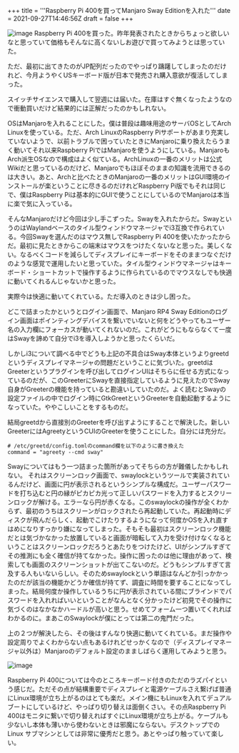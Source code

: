 +++
title = '''Raspberry Pi 400を買ってManjaro Sway Editionを入れた'''
date = 2021-09-27T14:46:56Z
draft = false
+++

![image](https://user-images.githubusercontent.com/3453386/134940849-574b4943-2256-4eed-b5fe-d621ed1ebfbc.jpeg)
Raspberry Pi 400を買った。昨年発表されたときからちょっと欲しいなと思っていて価格もそんなに高くないしお遊びで買ってみようとは思っていた。

ただ、最初に出てきたのがJP配列だったのでやっぱり躊躇してしまったのだけれど、今月ようやくUSキーボード版が日本で発売され購入意欲が復活してしまった。

スイッチサイエンスで購入して翌週には届いた。在庫はすぐ無くなったようなので衝動買いだけど結果的には正解だったのかもしれない。

OSはManjaroを入れることにした。僕は普段は趣味用途のサーバOSとしてArch Linuxを使っている。ただ、Arch LinuxのRaspberry Piサポートがあまり充実していないようで、以前トラブルで困っていたときにManjaroに乗り換えたらうまく動いてそれ以来Raspberry PiではManjaroを使うようにしている。ManjaroもArch派生OSなので構成はよく似ている。ArchLinuxの一番のメリットは公式Wikiだと思っているのだけど、Manjaroでもほぼそのままの知識を流用できるのは大きい。あと、Archと比べたときのManjaroの一番のメリットはGUI環境のインストールが楽ということに尽きるのだけれどRaspberry Pi版でもそれは同じで、僕はRaspberry Piは基本的にGUIで使うことにしているのでManjaroは本当に楽で気に入っている。

そんなManjaroだけど今回は少し手こずった。Swayを入れたからだ。SwayというのはWaylandベースのタイル型ウィンドウマネージャでi3互換で作られている。今回Swayを選んだのはマウス無しでRaspberry Pi 400を使いたかったからだ。最初に見たときからこの端末はマウスをつけたくないなと思った。美しくない。なるべくコードを減らしてディスプレイにキーボードをそのままつなぐだけのような感覚で運用したいと思っていた。タイル型ウィンドウマネージャはキーボード・ショートカットで操作するように作られているのでマウスなしでも快適に動いてくれるんじゃないかと思った。

実際今は快適に動いてくれている。ただ導入のときは少し困った。

どこで詰まったかというとログイン画面で、Manjaro RP4 Sway Editionのログイン画面はポインティングデバイスを繋いでいないと何をどうやってもユーザー名の入力欄にフォーカスが動いてくれないのだ。これがどうにもならなくて一度はSwayを諦めて自分でi3を導入しようかと思ったくらいだ。

しかしi3について調べる中でどうも上記の不具合はSway本体というよりgreetdというディスプレイマネージャの問題だということに気づいた。greetdはGreeterというプラグインを呼び出してログインUIはそちらに任せる方式になっているのだが、このGreeterにSwayを直接指定しているように見えたのでSway自身がGreeterの機能を持っていると勘違いしていたのだ。よく読むとSwayの設定ファイルの中でログイン時にGtkGreetというGreeterを自動起動するようになっていた。ややこしいことをするものだ。

結局greetdから直接別のGreeterを呼び出すようにすることで解決した。新しいGreeterにはAgreetyというCUIのGreeterを使うことにした。自分には充分だ。

```
# /etc/greetd/config.tomlのcommand欄を以下のように書き換えた
command = "agreety --cmd sway"
```

Swayについてはもう一つ詰まった箇所があってそちらの方が難儀したかもしれない。
それはスクリーンロック画面で、swaylockというツールで実装されているんだけど、画面に円が表示されるというシンプルな構成だ。ユーザーパスワードを打ち込むと円の縁がピカピカ光って正しいパスワードを入力するとスクリーンロックが解ける。エラーなら円が赤くなる。このswaylockの操作が全くわからず、最初のうちはスクリーンがロックされたら再起動していた。再起動時にディスクが飛んだらしく、起動でこけたりするようになって何度かOSを入れ直すはめになりすっかり嫌になってしまった。そもそも最初はスクリーンロック機能だとは気づかなかった放置していると画面が暗転して入力を受け付けなくなるということはスクリーンロックだろうとあたりをつけたけど、UIがシンプルすぎてその推測にも全く確信が持てなかった。操作に困ったのは他に理由があって、検索しても画面のスクリーンショットが出てこないのだ。どうもシンプルすぎて言及する人もいないらしい。そのためswaylockという単語はなんどか引っかかったのだが該当の機能かどうか確信が持てず、調査に時間を要することになってしまった。結局何度か操作しているうちに円が表示されている間にブラインドでパスワードを入れればいいということがなんとなく分かったけど初見でその操作に気づくのはなかなかハードルが高いと思う。せめてフォーム一つ置いてくれればわかるのに。まあこのSwaylockが僕にとっては第二の鬼門だった。

上の２つが解決したら、その後はすんなり快適に動いてくれている。まだ操作や設定周りでよくわからない点もあるけれどせっかくなので（ディスプレイマネージャ以外は）Manjaroのデフォルト設定のまましばらく運用してみようと思う。

![image](https://user-images.githubusercontent.com/3453386/134939923-621d75d1-e4e9-445c-8f4a-25fad18a4e05.png)

Raspberry Pi 400については今のところキーボード付きのただのラズパイという感じだ。ただその点が結構重要でディスプレイと電源ケーブルさえ繋げば普通にLinux環境が立ち上がるのはとても楽だ。メイン機にもLinuxを入れてデュアルブートにしているけど、やっぱり切り替えは面倒くさい。その点Raspberry Pi 400はモニタに繋いで切り替えればすぐにLinux環境が立ち上がる。ケーブルも少ないし本体も薄いから使わないときは邪魔にならない。デスクトップでのLinux
サブマシンとしては非常に優秀だと思う。あとやっぱり触っていて楽しい。
